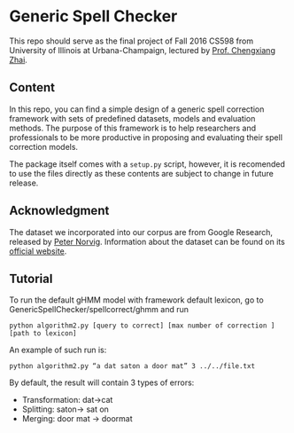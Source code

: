 # Generic Spell Checker
This repo should serve as the final project of Fall 2016 CS598 from University of Illinois at Urbana-Champaign, lectured by [Prof. Chengxiang Zhai][prof].

## Content
In this repo, you can find a simple design of a generic spell correction framework with sets of predefined datasets, models and evaluation methods. The purpose of this framework is to help researchers and professionals to be more productive in proposing and evaluating their spell correction models. 

The package itself comes with a `setup.py` script, however, it is recomended to use the files directly as these contents are subject to change in future release.

## Acknowledgment
The dataset we incorporated into our corpus are from Google Research, released by [Peter Norvig][peter]. Information about the dataset can be found on its [official website][web].

## Tutorial
To run the default gHMM model with framework default lexicon, go to GenericSpellChecker/spellcorrect/ghmm and run 
```
python algorithm2.py [query to correct] [max number of correction ] [path to lexicon]
```
An example of such run is:
```
python algorithm2.py “a dat saton a door mat” 3 ../../file.txt
```
By default, the result will contain 3 types of errors:
* Transformation: dat->cat
* Splitting: saton-> sat on
* Merging: door mat -> doormat



[//]: # (These are reference links used in the body of this note and get stripped out when the markdown processor does its job. There is no need to format nicely because it shouldn't be seen. Thanks SO - http://stackoverflow.com/questions/4823468/store-comments-in-markdown-syntax)

   [prof]: http://czhai.cs.illinois.edu/
   [peter]: http://norvig.com/
   [web]: http://norvig.com/ngrams/
